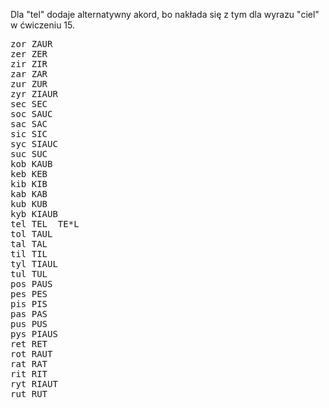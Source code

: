 Dla "tel" dodaje alternatywny akord, bo nakłada się z tym dla wyrazu "ciel" w ćwiczeniu 15.

<pre>
zor	ZAUR
zer	ZER
zir	ZIR
zar	ZAR
zur	ZUR
zyr	ZIAUR
sec	SEC
soc	SAUC
sac	SAC
sic	SIC
syc	SIAUC
suc	SUC
kob	KAUB
keb	KEB
kib	KIB
kab	KAB
kub	KUB
kyb	KIAUB
tel	TEL  TE*L
tol	TAUL
tal	TAL
til	TIL
tyl	TIAUL
tul	TUL
pos	PAUS
pes	PES
pis	PIS
pas	PAS
pus	PUS
pys	PIAUS
ret	RET
rot	RAUT
rat	RAT
rit	RIT
ryt	RIAUT
rut	RUT
</pre>
